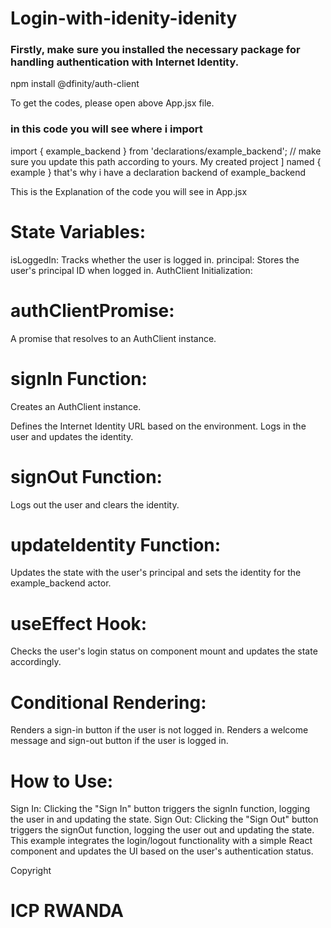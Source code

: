 # Login-with-idenity-idenity

### Firstly, make sure you installed the necessary package  for handling authentication with Internet Identity.

npm install @dfinity/auth-client


To get the codes, please open above App.jsx file.

### in this code you will see where i import

import { example_backend } from 'declarations/example_backend'; // make sure you update this path according to yours. My created project ] named { example } that's why i have a declaration  backend of example_backend

This is  the Explanation of the code you will see in App.jsx



# State Variables:

isLoggedIn: Tracks whether the user is logged in.
principal: Stores the user's principal ID when logged in.
AuthClient Initialization:

# authClientPromise:

A promise that resolves to an AuthClient instance.

# signIn Function:

Creates an AuthClient instance.

Defines the Internet Identity URL based on the environment.
Logs in the user and updates the identity.

# signOut Function:

Logs out the user and clears the identity.

# updateIdentity Function:

Updates the state with the user's principal and sets the identity for the example_backend actor.

# useEffect Hook:

Checks the user's login status on component mount and updates the state accordingly.

# Conditional Rendering:

Renders a sign-in button if the user is not logged in.
Renders a welcome message and sign-out button if the user is logged in.

# How to Use:

Sign In: Clicking the "Sign In" button triggers the signIn function, logging the user in and updating the state.
Sign Out: Clicking the "Sign Out" button triggers the signOut function, logging the user out and updating the state.
This example integrates the login/logout functionality with a simple React component and updates the UI based on the user's authentication status.

Copyright 
# ICP RWANDA
